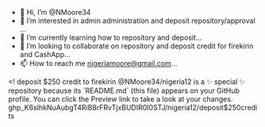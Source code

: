 - 👋 Hi, I’m @NMoore34
- 👀 I’m interested in admin administration and deposit repository/approval ...
- 🌱 I’m currently learning how to repository and deposit...
- 💞️ I’m looking to collaborate on repository and deposit credit for firekirin and CashApp...
- 📫 How to reach me nigeriamoore@gmail.com...

<! deposit $250 credit to firekirin
@NMoore34/nigeria12 is a ✨ special ✨ repository because its `README.md` (this file) appears on your GitHub profile.
You can click the Preview link to take a look at your changes.
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/nigeria12/deposit$250credits
